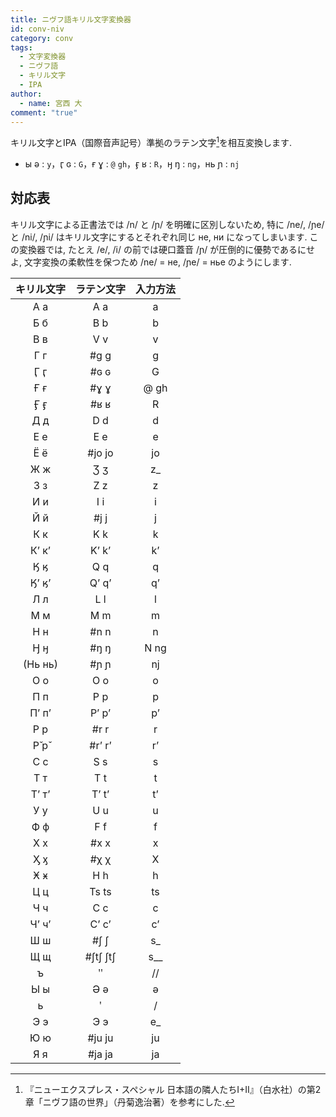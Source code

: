 ```yaml
---
title: ニヴフ語キリル文字変換器
id: conv-niv
category: conv
tags:
  - 文字変換器
  - ニヴフ語
  - キリル文字
  - IPA
author:
  - name: 宮西 大
comment: "true"
---
```

キリル文字とIPA（国際音声記号）準拠のラテン文字[^1]を相互変換します.

- ы ə : `y`，ӷ ɢ : `G`，ғ ɣ : `@` `gh`，ӻ ʁ : `R`，ӈ ŋ : `ng`，нь ɲ : `nj`

[^1]:『ニューエクスプレス・スペシャル 日本語の隣人たちI+II』（白水社）の第2章「ニヴフ語の世界」（丹菊逸治著）を参考にした.

<HLConverter src="/conv/niv.tsv" />

## 対応表

キリル文字による正書法では /n/ と /ɲ/ を明確に区別しないため,
特に /ne/, /ɲe/ と /ni/, /ɲi/ はキリル文字にするとそれぞれ同じ не, ни になってしまいます.
この変換器では, たとえ /e/, /i/ の前では硬口蓋音 /ɲ/ が圧倒的に優勢であるにせよ,
文字変換の柔軟性を保つため /ne/ = не, /ɲe/ = нье のようにします.

|キリル文字|ラテン文字|入力方法|
|:---:|:---:|:---:|
|А а|A a|a|
|Б б|B b|b|
|В в|V v|v|
|Г г|#g g|g|
|Ӷ ӷ|#ɢ ɢ|G|
|Ғ ғ|#ɣ ɣ|@ gh|
|Ӻ ӻ|#ʁ ʁ|R|
|Д д|D d|d|
|Е е|E e|e|
|Ё ё|#jo jo|jo|
|Ж ж|Ʒ ʒ|z_|
|З з|Z z|z|
|И и|I i|i|
|Й й|#j j|j|
|К к|K k|k|
|Кʼ кʼ|Kʼ kʼ|kʼ|
|Ӄ ӄ|Q q|q|
|Ӄʼ ӄʼ|Qʼ qʼ|qʼ|
|Л л|L l|l|
|М м|M m|m|
|Н н|#n n|n|
|Ӈ ӈ|#ŋ ŋ|N ng|
|(Нь нь)|#ɲ ɲ|nj|
|О о|O o|o|
|П п|P p|p|
|Пʼ пʼ|Pʼ pʼ|pʼ|
|Р р|#r r|r|
|Р̌ р̌|#r’ r’|r’|
|С с|S s|s|
|Т т|T t|t|
|Тʼ тʼ|Tʼ tʼ|tʼ|
|У у|U u|u|
|Ф ф|F f|f|
|Х х|#x x|x|
|Ӽ ӽ|#χ χ|X|
|Ӿ ӿ|H h|h|
|Ц ц|Ts ts|ts|
|Ч ч|C c|c|
|Чʼ чʼ|Cʼ cʼ|cʼ|
|Ш ш|#ʃ ʃ|s_|
|Щ щ|#ʃtʃ ʃtʃ|s__|
|ъ|ʺ|//|
|Ы ы|Ə ə|ə|
|ь|ʹ|/|
|Э э|Э э|e_|
|Ю ю|#ju ju|ju|
|Я я|#ja ja|ja|
